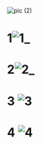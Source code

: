 
![pic (2)](https://user-images.githubusercontent.com/98889318/157017463-df185aeb-8e4c-47cd-8a5f-cdd088fea016.png)

# 1![1_](https://user-images.githubusercontent.com/98889318/157181172-f4464b94-3abe-44d7-bd95-0eabb58f0dd6.png)
# 2![2_](https://user-images.githubusercontent.com/98889318/157181186-cc1589b0-745a-42e5-a0bb-69a3ba14851e.png)
# 3 ![3](https://user-images.githubusercontent.com/98889318/157181217-3873c392-4925-41fd-a27b-27bb4b18b9e8.png)
# 4 ![4](https://user-images.githubusercontent.com/98889318/157181236-5f5a8e89-c5ec-4704-8b1d-8b3c4ab06ed3.png)
